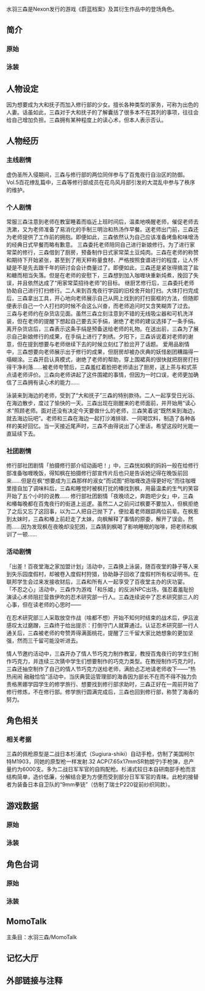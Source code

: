 水羽三森是Nexon发行的游戏《蔚蓝档案》及其衍生作品中的登场角色。

## 简介

### 原始

### 泳装

## 人物设定
因为想要成为大和抚子而加入修行部的少女。擅长各种类型的家务，可称为出色的人妻。话虽如此，三森对于大和抚子的了解囊括了很多本不在其列的事项，往往会给自己增加负担。三森拥有某种程度上的读心术，但本人表示否认。

## 人物经历

### 主线剧情
虚伪圣所入侵期间，三森与修行部的两位同伴参与了百鬼夜行自治区的防御。
Vol.5百花缭乱篇中，三森等修行部成员在花鸟风月部引发的大混乱中参与了秩序的维护。

### 个人剧情
常服三森注意到老师在教室睡着而临近上班时间后，温柔地唤醒老师，催促老师去洗漱，又为老师准备了易消化的手制三明治和热汤作早餐。送老师出门前，三森还为老师提供了工作前的拥抱。即便如此，三森依然认为自己应该准备烤鱼和味增汤的经典日式早餐而略有歉意。
三森委托老师陪同自己进行新娘修行。为了进行家常菜的修行，三森借到了厨房，预备制作日式家常菜土豆炖肉。三森在老师的称赞和期待下开始紧张，甚至到了用天秤称量食材、严格按照食谱进行的程度，让人怀疑是不是先去跟千年的研讨会会计商量过了。即便如此，三森还是紧张得搞混了盐和糖而相当失落。但是在老师的安慰下，三森想到加入咖喱块重新炖煮，挽回了失误，并且依然达成了“用家常菜招待老师”的目标。
继厨艺修行后，三森委托老师协助自己进行打扫修行。二人来到百鬼夜行学园的旧校舍开始打扫。大体打扫完成后，三森拿出工具，开心地向老师展示自己从网上找到的打扫窗框的方法，但随即便表示自己一个人打扫的时候不会这么兴奋，而老师追问时又含笑糊弄了过去。
三森与老师约在杂货店见面。虽然三森立刻注意到不错的无线吸尘器和可机洗洋装，但在老师的提醒下想起自己要去买手绢，谢绝了老师的建议选择了一条手绢。离开杂货店后，三森表示这条手绢是预备送给老师的礼物。在送出前，三森为了展示自己新娘修行的成果，在手绢上进行了刺绣。夕阳下，三森诉说着对老师的谢意，但在提到想要与老师继续下去的时候立刻红了脸岔开了话题。
爱用品剧情中，三森想要向老师展示出于修行的成果，但厨房却被办庆典的妖怪剧团糟蹋得一塌糊涂。三森开启认真模式，谢绝了老师的帮助，穿上围裙真的很快就把厨房打扫得干净利落……被老师夸赞后，三森羞红着脸把老师请出了厨房，送上茶与和式茶点请老师评价。三森向老师讲起了这件围裙的事情，但因为一时口误，老师更加确信了三森拥有读心术的能力……

泳装来到海边的老师，受到了“大和抚子”三森的特别款待。二人一起享受日光浴、在海边散步，度过了愉快的一天。三森出现在刚醒来的老师面前，并开始用“读心术”照顾老师。面对还没有决定今天要做什么的老师，三森笑着说“既然来到海边，就去海边玩吧”。老师和三森在海边一起打沙滩排球、一同喝饮料，制造了各种各样的美好回忆。当一天接近尾声时，三森不由得说出了心里话，希望这段时光能一直延续下去。

### 社团剧情
修行部社团剧情「拍摄修行部介绍动画吧！」中，三森恍如枫的妈妈一般在给修行部准备咖喱晚饭，得知枫在拍摄修行部宣传片后也只是告诉她记得在晚饭前回来……但是在枫“想要成为三森那样的淑女”而试图“把咖喱改造得更好吃”而往咖喱里擅自加了调味料后，三森和睡觉时被枫打扰的椿找到枫，用最温柔的生气的笑容开始了五个小时的说教……
修行部社团剧情「夜晚顷之，奔跑吧少女」中，三森和椿每晚都在百鬼夜行的街道上巡逻。虽然二人之前问过枫要不要加入，但枫拒绝了之后又忘了这回事，以为二人把自己抛下了，便拉着老师跟踪两位前辈。在枫惹到太妹时，三森和椿上前赶走了太妹，向枫解释了事情的原委，解开了误会。然而……因为发现枫在夜晚却没犯困，三森猜到枫喝了影响睡眠的咖啡，把老师和枫训了一顿……

### 活动剧情
「出差！百夜堂海之家加盟计划」活动中，三森换上泳装，随百夜堂的静子等人来到失乐园度假村，却被卷入度假村狩猎，协助静子回收了度假村所有权证明书。在联邦学生会过来发接收财后，三森和所有人一起享受了百夜堂主办的庆功宴。
「不忍之心」活动中，三森作为游戏「和乐姬」的反派NPC出场，强忍着羞耻扮演读心术师阻拦营救伊吹的忍术研究部一行人。三森连续说中了忍术研究部三人的心事，但在读老师的心思时——

在忍术研究部三人采取放空作战（啥都不想）开始不知何时结束的战术后，伊吕波感叹太过磨蹭，三森终于给出提示：打倒守门人就算通过。认证忍术研究部一行人通关后，三森被老师的夸赞弄得满面桃花，提醒了三千留大家比她想象的更加坚强，然而三千留可能没听进去。

情人节邀约活动中，三森开办了情人节巧克力制作教室，教授百鬼夜行的学生们制作巧克力，并连续三次猜中学生们想要制作的巧克力类型。在教授制作巧克力时，三森还抽空制作了自己的情人节巧克力送给老师，满脸忐忑地请老师收下——“热热闹闹 融融恰恰”活动中，当庆典营运管理部的海香因为部长不在而不得不独力负责格黑娜学园学生的修学旅行、想要找到修行部求助时，三森正好在一周前开始了修行修炼，不在修行部。修学旅行圆满完成后，三森也回到修行部，称赞了海香的努力。

## 角色相关

### 相关考据
三森的佩枪原型是二战日本杉浦式（Sugiura-shiki）自动手枪，仿制了美国柯尔特M1903，同她的原型枪一样发射.32 ACP(7.65x17mmSR勃朗宁)手枪弹，总产量约为6000支。多为二战日军军官的自购配枪。杉浦式较日本自研南部手枪而言结构简单，造价低廉，分解结合更为方便而受到部分日军军官的青睐。此枪的接替者为装备日本自卫队的“9mm拳铳”（仿制了瑞士P220锭前纱织同款）。

## 游戏数据

### 原始

### 泳装

## 角色台词

### 原始

### 泳装

## MomoTalk
主条目：水羽三森/MomoTalk

## 记忆大厅

		

## 外部链接与注释